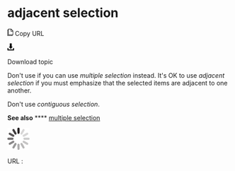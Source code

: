 # adjacent selection

![Copy URL](media/adjacent-selection/Copy.png)
Copy URL

![Download](media/adjacent-selection/Download.png)

Download topic

Don't use if you can use *multiple selection* instead. It's OK to use *adjacent selection* if you must emphasize that the selected items are adjacent to one another.

Don't use *contiguous selection*.

**See also** **** [multiple selection](https://worldready.cloudapp.net/Styleguide/Read?id=2700&topicid=32286)

![In progress](media/adjacent-selection/activity-large.gif)

URL :
